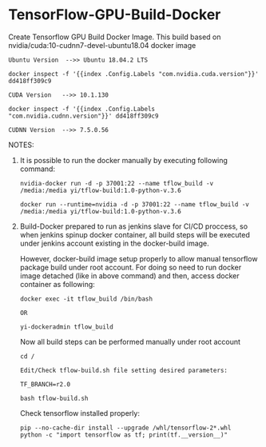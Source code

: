 # TensorFlow-GPU-Build-Docker
Create Tensorflow GPU Build Docker Image. This build based on nvidia/cuda:10-cudnn7-devel-ubuntu18.04 docker image
```
Ubuntu Version  -->> Ubuntu 18.04.2 LTS

docker inspect -f '{{index .Config.Labels "com.nvidia.cuda.version"}}' dd418ff309c9

CUDA Version   -->> 10.1.130

docker inspect -f '{{index .Config.Labels "com.nvidia.cudnn.version"}}' dd418ff309c9

CUDNN Version  -->> 7.5.0.56
```
NOTES:

1. It is possible to run the docker manually by executing following command:
   ```
   nvidia-docker run -d -p 37001:22 --name tflow_build -v /media:/media yi/tflow-build:1.0-python-v.3.6
   
   docker run --runtime=nvidia -d -p 37001:22 --name tflow_build -v /media:/media yi/tflow-build:1.0-python-v.3.6
   ```

3. Build-Docker prepared to run as jenkins slave for CI/CD proccess, so when jenkins spinup docker container,
   all build steps will be executed under jenkins account existing in the docker-build image.

   However, docker-build image setup properly to allow manual tensorflow package build under root account.
   For doing so need to run docker image detached (like in above command) and then, access docker container as following:
   ```
   docker exec -it tflow_build /bin/bash
   
   OR
   
   yi-dockeradmin tflow_build
   ```

   Now all build steps can be performed manually under root account
   
   ```
   cd /
   
   Edit/Check tflow-build.sh file setting desired parameters:
   
   TF_BRANCH=r2.0
   
   bash tflow-build.sh
   ```
   
   Check tensorflow installed properly:
   
   ```
   pip --no-cache-dir install --upgrade /whl/tensorflow-2*.whl
   python -c "import tensorflow as tf; print(tf.__version__)"
   ```
